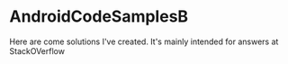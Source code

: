 # AndroidCodeSamplesB
Here are come solutions I've created. It's mainly intended for answers at StackOVerflow
